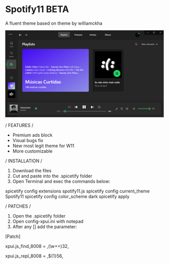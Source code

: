 # Spotify11 BETA
A fluent theme based on theme by williamckha

![preview](https://github.com/bathtimethiago/Spotify11/blob/main/preview.png)

/ FEATURES /

- Premium ads block
- Visual bugs fix
- New most legit theme for W11
- More customizable

/ INSTALLATION /

1. Download the files
2. Cut and paste into the .spicetify folder
3. Open Terminal and exec the commands below:

spicetify config extensions spotify11.js 
spicetify config current_theme Spotify11 
spicetify config color_scheme dark 
spicetify apply


/ PATCHES /

1. Open the .spicetify folder
2. Open config-xpui.ini with notepad
3. After any [] add the parameter:

[Patch]

xpui.js_find_8008 = ,(\w+=)32,

xpui.js_repl_8008 = ,${1}56,
